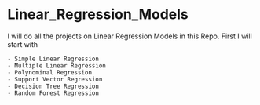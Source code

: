 # Linear_Regression_Models
I will do all the projects on Linear Regression Models in this Repo.
First I will start with 

    - Simple Linear Regression
    - Multiple Linear Regression 
    - Polynominal Regression 
    - Support Vector Regression 
    - Decision Tree Regression 
    - Random Forest Regression
    
